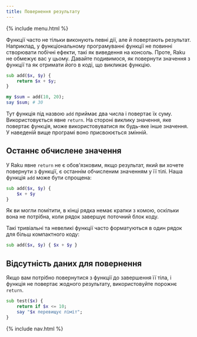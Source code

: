 ```yaml
---
title: Повернення результату
---
```


{% include menu.html %}

Функції часто не тільки виконують певні дії, але й повертають результат. Наприклад, у функціональному програмуванні функції не повинні створювати побічні ефекти, такі як виведення на консоль. Проте, Raku не обмежує вас у цьому. Давайте подивимося, як повернути значення з функції та як отримати його в коді, що викликає функцію.

```raku
sub add($x, $y) {
    return $x + $y;
}

my $sum = add(10, 20);
say $sum; # 30
```

Тут функція під назвою `add` приймає два числа і повертає їх суму. Використовується явне `return`. На стороні виклику значення, яке повертає функція, може використовуватися як будь-яке інше значення. У наведеній вище програмі воно присвоюється змінній.

## Останнє обчислене значення

У Raku явне `return` не є обов'язковим, якщо результат, який ви хочете повернути з функції, є останнім обчисленим значенням у її тілі. Наша функція `add` може бути спрощена:

```raku
sub add($x, $y) {
    $x + $y
}
```

Як ви могли помітити, в кінці рядка немає крапки з комою, оскільки вона не потрібна, коли рядок завершує поточний блок коду.

Такі тривіальні та невеликі функції часто форматуються в один рядок для більш компактного коду:

```raku
sub add($x, $y) { $x + $y }
```

## Відсутність даних для повернення

Якщо вам потрібно повернутися з функції до завершення її тіла, і функція не повертає жодного результату, використовуйте порожнє `return`.

```raku
sub test($x) {
    return if $x <= 10;
    say "$x перевищує ліміт";
}
```

{% include nav.html %}